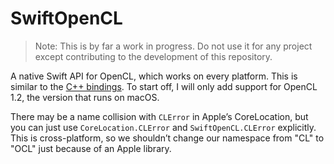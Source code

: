 # SwiftOpenCL

> Note: This is by far a work in progress. Do not use it for any project except contributing to the development of this repository.

A native Swift API for OpenCL, which works on every platform. This is similar to the [C++ bindings](https://github.com/KhronosGroup/OpenCL-CLHPP). To start off, I will only add support for OpenCL 1.2, the version that runs on macOS.

There may be a name collision with `CLError` in Apple’s CoreLocation, but you can just use `CoreLocation.CLError` and `SwiftOpenCL.CLError` explicitly. This is cross-platform, so we shouldn’t change our namespace from "CL" to "OCL" just because of an Apple library.

